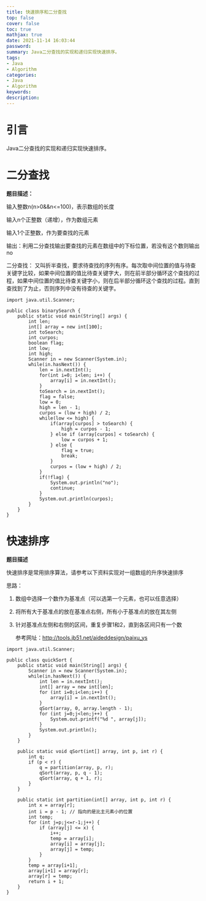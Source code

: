 ```yaml
---
title: 快速排序和二分查找
top: false
cover: false
toc: true
mathjax: true
date: 2021-11-14 16:03:44
password:
summary: Java二分查找的实现和递归实现快速排序。
tags: 
- Java
- Algorithm
categories:
- Java
- Algorithm
keywords: 
description:
---
```


# 引言

Java二分查找的实现和递归实现快速排序。

# 二分查找

**题目描述：**

输入整数n(n>0&&n<=100)，表示数组的长度

 输入n个正整数（递增），作为数组元素

 输入1个正整数，作为要查找的元素

 输出：利用二分查找输出要查找的元素在数组中的下标位置，若没有这个数则输出no 

二分查找： 又叫折半查找，要求待查找的序列有序。每次取中间位置的值与待查关键字比较，如果中间位置的值比待查关键字大，则在前半部分循环这个查找的过程，如果中间位置的值比待查关键字小，则在后半部分循环这个查找的过程。直到查找到了为止，否则序列中没有待查的关键字。

```
import java.util.Scanner;

public class binarySearch {
    public static void main(String[] args) {
        int len;
        int[] array = new int[100];
        int toSearch;
        int curpos;
        boolean flag;
        int low;
        int high;
        Scanner in = new Scanner(System.in);
        while(in.hasNext()) {
            len = in.nextInt();
            for(int i=0; i<len; i++) {
                array[i] = in.nextInt();
            }
            toSearch = in.nextInt();
            flag = false;
            low = 0;
            high = len - 1;
            curpos = (low + high) / 2;
            while(low <= high) {
                if(array[curpos] > toSearch) {
                    high = curpos - 1;
                } else if (array[curpos] < toSearch) {
                    low = curpos + 1;
                } else {
                    flag = true;
                    break;
                }
                curpos = (low + high) / 2;
            }
            if(!flag) {
                System.out.println("no");
                continue;
            }
            System.out.println(curpos);
        }
    }
}
```

# 快速排序

**题目描述**

快速排序是常用排序算法，请参考以下资料实现对一组数组的升序快速排序 

思路： 

1. 数组中选择一个数作为基准点（可以选第一个元素，也可以任意选择） 

2. 将所有大于基准点的放在基准点右侧，所有小于基准点的放在其左侧 

3. 针对基准点左侧和右侧的区间，重复步骤1和2，直到各区间只有一个数 

   参考网址：http://tools.jb51.net/aideddesign/paixu_ys

```
import java.util.Scanner;

public class quickSort {
    public static void main(String[] args) {
        Scanner in = new Scanner(System.in);
        while(in.hasNext()) {
            int len = in.nextInt();
            int[] array = new int[len];
            for (int i=0;i<len;i++) {
                array[i] = in.nextInt();
            }
            qSort(array, 0, array.length - 1);
            for (int j=0;j<len;j++) {
                System.out.printf("%d ", array[j]);
            }
            System.out.println();
        }
    }

    public static void qSort(int[] array, int p, int r) {
        int q;
        if (p < r) {
            q = partition(array, p, r);
            qSort(array, p, q - 1);
            qSort(array, q + 1, r);
        }
    }

    public static int partition(int[] array, int p, int r) {
        int x = array[r];
        int i = p - 1; // 指向的是比主元素小的位置
        int temp;
        for (int j=p;j<=r-1;j++) {
            if (array[j] <= x) {
                i++;
                temp = array[i];
                array[i] = array[j];
                array[j] = temp;
            }
        }
        temp = array[i+1];
        array[i+1] = array[r];
        array[r] = temp;
        return i + 1;
    }
}
```

